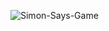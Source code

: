 ![Simon-Says-Game](https://github.com/QamarJ/Simon-Game/assets/151003700/09db5aeb-5101-4de6-b855-aa7873142351)
